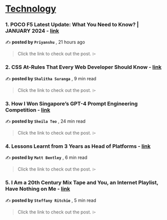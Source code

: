 
<h1><a href=https://medium.com/tag/technology/recommended target="_blank" rel="noopener noreferrer">Technology</a></h1>
<h3>1. POCO F5 Latest Update: What You Need to Know? | JANUARY 2024 - <a href=https://medium.com/@kumarpriyanshu025/poco-f5-latest-update-what-you-need-to-know-january-2024-f47ca71951ce?source=tag_recommended_feed---------0-84----------technology----------515f8cc1_86b9_4d58_a686_dc1f843e1d20------- target="_blank" rel="noopener noreferrer">link</a></h3>

✍️ **posted by `Priyanshu`** <date> , 21 hours ago</date>

<blockquote>Click the link to check out the post. ⌲</blockquote>

<h3>2. CSS At-Rules That Every Web Developer Should Know - <a href=https://medium.com/gitconnected/css-at-rules-that-every-web-developer-should-know-c63d59209a59?source=tag_recommended_feed---------1-107----------technology----------515f8cc1_86b9_4d58_a686_dc1f843e1d20------- target="_blank" rel="noopener noreferrer">link</a></h3>

✍️ **posted by `Shalitha Suranga`** <date> , 9 min read</date>

<blockquote>Click the link to check out the post. ⌲</blockquote>

<h3>3. How I Won Singapore’s GPT-4 Prompt Engineering Competition - <a href=https://medium.com/towards-data-science/how-i-won-singapores-gpt-4-prompt-engineering-competition-34c195a93d41?source=tag_recommended_feed---------2-85----------technology----------515f8cc1_86b9_4d58_a686_dc1f843e1d20------- target="_blank" rel="noopener noreferrer">link</a></h3>

✍️ **posted by `Sheila Teo`** <date> , 24 min read</date>

<blockquote>Click the link to check out the post. ⌲</blockquote>

<h3>4. Lessons Learnt from 3 Years as Head of Platforms - <a href=https://medium.com/gitconnected/lessons-learnt-from-3-years-as-head-of-platforms-207dfa500904?source=tag_recommended_feed---------3-84----------technology----------515f8cc1_86b9_4d58_a686_dc1f843e1d20------- target="_blank" rel="noopener noreferrer">link</a></h3>

✍️ **posted by `Matt Bentley`** <date> , 6 min read</date>

<blockquote>Click the link to check out the post. ⌲</blockquote>

<h3>5. I Am a 20th Century Mix Tape and You, an Internet Playlist, Have Nothing on Me - <a href=https://medium.com/jane-austens-wastebasket/i-am-a-20th-century-mix-tape-and-you-an-internet-playlist-have-nothing-on-me-7622c468b218?source=tag_recommended_feed---------4-107----------technology----------515f8cc1_86b9_4d58_a686_dc1f843e1d20------- target="_blank" rel="noopener noreferrer">link</a></h3>

✍️ **posted by `Steffany Ritchie`** <date> , 5 min read</date>

<blockquote>Click the link to check out the post. ⌲</blockquote>

